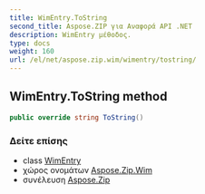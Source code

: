 ```yaml
---
title: WimEntry.ToString
second_title: Aspose.ZIP για Αναφορά API .NET
description: WimEntry μέθοδος. 
type: docs
weight: 160
url: /el/net/aspose.zip.wim/wimentry/tostring/
---
```

## WimEntry.ToString method

```csharp
public override string ToString()
```

### Δείτε επίσης

* class [WimEntry](../)
* χώρος ονομάτων [Aspose.Zip.Wim](../../wimentry/)
* συνέλευση [Aspose.Zip](../../../)


